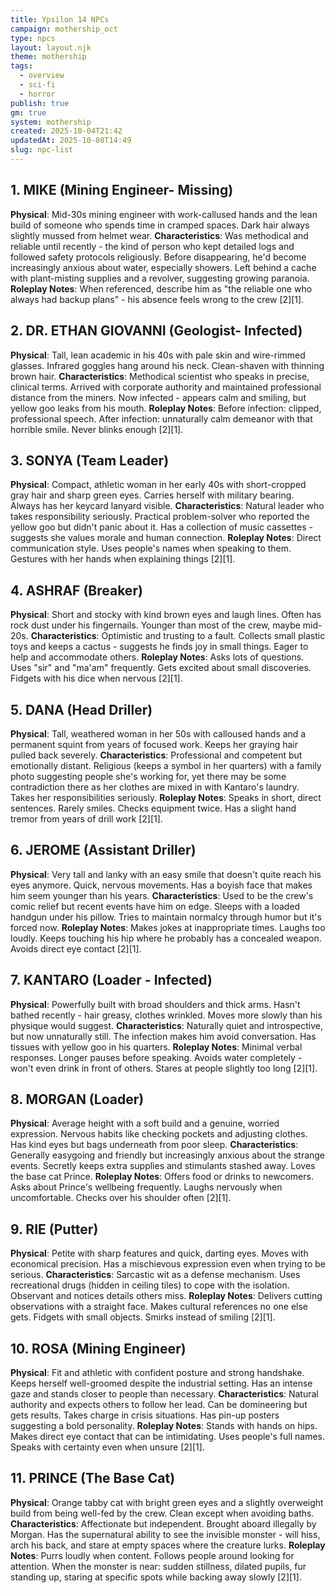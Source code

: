 ```yaml
---
title: Ypsilon 14 NPCs
campaign: mothership_oct
type: npcs
layout: layout.njk
theme: mothership
tags:
  - overview
  - sci-fi
  - horror
publish: true
gm: true
system: mothership
created: 2025-10-04T21:42
updatedAt: 2025-10-08T14:49
slug: npc-list
---
```

## **1. MIKE (Mining Engineer- Missing)**
**Physical**: Mid-30s mining engineer with work-callused hands and the lean build of someone who spends time in cramped spaces. Dark hair always slightly mussed from helmet wear.
**Characteristics**: Was methodical and reliable until recently - the kind of person who kept detailed logs and followed safety protocols religiously. Before disappearing, he'd become increasingly anxious about water, especially showers. Left behind a cache with plant-misting supplies and a revolver, suggesting growing paranoia.
**Roleplay Notes**: When referenced, describe him as "the reliable one who always had backup plans" - his absence feels wrong to the crew [2][1].

## **2. DR. ETHAN GIOVANNI (Geologist- Infected)**
**Physical**: Tall, lean academic in his 40s with pale skin and wire-rimmed glasses. Infrared goggles hang around his neck. Clean-shaven with thinning brown hair.
**Characteristics**: Methodical scientist who speaks in precise, clinical terms. Arrived with corporate authority and maintained professional distance from the miners. Now infected - appears calm and smiling, but yellow goo leaks from his mouth.
**Roleplay Notes**: Before infection: clipped, professional speech. After infection: unnaturally calm demeanor with that horrible smile. Never blinks enough [2][1].

## **3. SONYA (Team Leader)**
**Physical**: Compact, athletic woman in her early 40s with short-cropped gray hair and sharp green eyes. Carries herself with military bearing. Always has her keycard lanyard visible.
**Characteristics**: Natural leader who takes responsibility seriously. Practical problem-solver who reported the yellow goo but didn't panic about it. Has a collection of music cassettes - suggests she values morale and human connection.
**Roleplay Notes**: Direct communication style. Uses people's names when speaking to them. Gestures with her hands when explaining things [2][1].

## **4. ASHRAF (Breaker)**
**Physical**: Short and stocky with kind brown eyes and laugh lines. Often has rock dust under his fingernails. Younger than most of the crew, maybe mid-20s.
**Characteristics**: Optimistic and trusting to a fault. Collects small plastic toys and keeps a cactus - suggests he finds joy in small things. Eager to help and accommodate others.
**Roleplay Notes**: Asks lots of questions. Uses "sir" and "ma'am" frequently. Gets excited about small discoveries. Fidgets with his dice when nervous [2][1].

## **5. DANA (Head Driller)**
**Physical**: Tall, weathered woman in her 50s with calloused hands and a permanent squint from years of focused work. Keeps her graying hair pulled back severely. 
**Characteristics**: Professional and competent but emotionally distant. Religious (keeps a symbol in her quarters) with a family photo suggesting people she's working for, yet there may be some contradiction there as her clothes are mixed in with Kantaro's laundry. Takes her responsibilities seriously.
**Roleplay Notes**: Speaks in short, direct sentences. Rarely smiles. Checks equipment twice. Has a slight hand tremor from years of drill work [2][1].

## **6. JEROME (Assistant Driller)**
**Physical**: Very tall and lanky with an easy smile that doesn't quite reach his eyes anymore. Quick, nervous movements. Has a boyish face that makes him seem younger than his years.
**Characteristics**: Used to be the crew's comic relief but recent events have him on edge. Sleeps with a loaded handgun under his pillow. Tries to maintain normalcy through humor but it's forced now.
**Roleplay Notes**: Makes jokes at inappropriate times. Laughs too loudly. Keeps touching his hip where he probably has a concealed weapon. Avoids direct eye contact [2][1].

## **7. KANTARO (Loader - Infected)**
**Physical**: Powerfully built with broad shoulders and thick arms. Hasn't bathed recently - hair greasy, clothes wrinkled. Moves more slowly than his physique would suggest.
**Characteristics**: Naturally quiet and introspective, but now unnaturally still. The infection makes him avoid conversation. Has tissues with yellow goo in his quarters.
**Roleplay Notes**: Minimal verbal responses. Longer pauses before speaking. Avoids water completely - won't even drink in front of others. Stares at people slightly too long [2][1].

## **8. MORGAN (Loader)**
**Physical**: Average height with a soft build and a genuine, worried expression. Nervous habits like checking pockets and adjusting clothes. Has kind eyes but bags underneath from poor sleep.
**Characteristics**: Generally easygoing and friendly but increasingly anxious about the strange events. Secretly keeps extra supplies and stimulants stashed away. Loves the base cat Prince.
**Roleplay Notes**: Offers food or drinks to newcomers. Asks about Prince's wellbeing frequently. Laughs nervously when uncomfortable. Checks over his shoulder often [2][1].

## **9. RIE (Putter)**
**Physical**: Petite with sharp features and quick, darting eyes. Moves with economical precision. Has a mischievous expression even when trying to be serious.
**Characteristics**: Sarcastic wit as a defense mechanism. Uses recreational drugs (hidden in ceiling tiles) to cope with the isolation. Observant and notices details others miss.
**Roleplay Notes**: Delivers cutting observations with a straight face. Makes cultural references no one else gets. Fidgets with small objects. Smirks instead of smiling [2][1].

## **10. ROSA (Mining Engineer)**
**Physical**: Fit and athletic with confident posture and strong handshake. Keeps herself well-groomed despite the industrial setting. Has an intense gaze and stands closer to people than necessary.
**Characteristics**: Natural authority and expects others to follow her lead. Can be domineering but gets results. Takes charge in crisis situations. Has pin-up posters suggesting a bold personality.
**Roleplay Notes**: Stands with hands on hips. Makes direct eye contact that can be intimidating. Uses people's full names. Speaks with certainty even when unsure [2][1].

## **11. PRINCE (The Base Cat)**
**Physical**: Orange tabby cat with bright green eyes and a slightly overweight build from being well-fed by the crew. Clean except when avoiding baths.
**Characteristics**: Affectionate but independent. Brought aboard illegally by Morgan. Has the supernatural ability to see the invisible monster - will hiss, arch his back, and stare at empty spaces where the creature lurks.
**Roleplay Notes**: Purrs loudly when content. Follows people around looking for attention. When the monster is near: sudden stillness, dilated pupils, fur standing up, staring at specific spots while backing away slowly [2][1].
